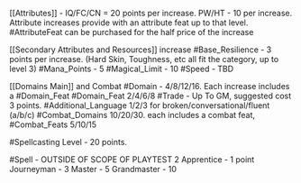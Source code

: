 [[Attributes]] - 
IQ/FC/CN = 20 points per increase. PW/HT - 10 per increase.
Attribute increases provide with an attribute feat up to that level.
#AttributeFeat can be purchased for the half price of the increase

[[Secondary Attributes and Resources]] increase
 #Base_Resilience - 3 points per increase. (Hard Skin, Toughness, etc all fit the category, up to level 3)
#Mana_Points    - 5
#Magical_Limit - 10
#Speed - TBD

[[Domains Main]] and Combat
#Domain - 4/8/12/16. Each increase includes a #Domain_Feat 
#Domain_Feat 2/4/6/8
#Trade - Up To GM, suggested cost 3 points.
#Additional_Language 1/2/3 for broken/conversational/fluent (a/b/c)
#Combat_Domains 10/20/30. each includes a combat feat,
#Combat_Feats 5/10/15


#Spellcasting Level - 20 points.

#Spell - OUTSIDE OF SCOPE OF PLAYTEST 2
Apprentice - 1 point
Journeyman - 3
Master - 5
Grandmaster - 10


